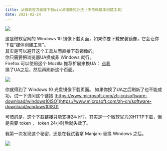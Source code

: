 ```yaml
---
title: 从微软官方直接下载win10镜像的办法（不依赖媒体创建工具）
date: 2021-02-24
---
```

![](https://s3.ax1x.com/2021/02/27/6Sh1eS.png)  

这是微软官网的 Windows 10 镜像下载页面，如果你要下载安装镜像，它会让你下载“媒体创建工具”。   
其实是可以避开这个工具从而直接下载镜像的。   
你只需要把浏览器UA换成非 Windows 就行。   
Firefox 可以使用这个 Mozilla 推荐扩展来换UA：  [点我](https://addons.mozilla.org/en-US/firefox/addon/user-agent-string-switcher/)   
换了UA之后，然后再刷新这个页面。     

![](https://s3.ax1x.com/2021/02/27/6Sh8oQ.png)   

你就得到了 Windows 10 光盘镜像下载页面。
如果你换了UA之后刷新了也不能成功，试一下访问这个链接   [https://www.microsoft.com/zh-cn/software-download/windows10ISO](https://www.microsoft.com/zh-cn/software-download/windows10ISO)   


可惜的是，这个下载链接只能支持24小时。其实是一个微软官方的HTTP下载，但是需要 token ， token 24小时后就失效了。  

我第一次发现这个秘密，还是在我试着拿 Manjaro 替换 Windows 之后。   

![](https://s3.ax1x.com/2021/02/27/6ShtWn.png)  

